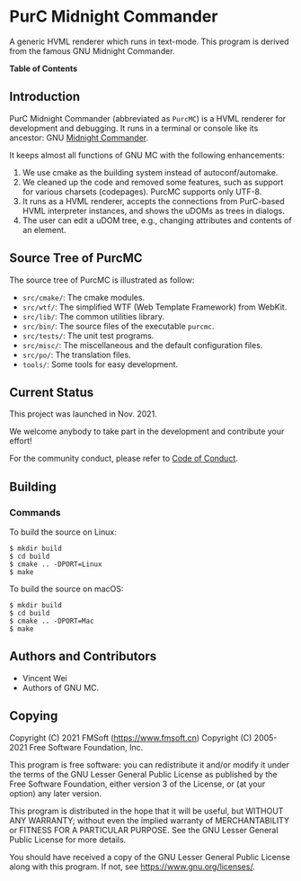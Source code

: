 # PurC Midnight Commander

A generic HVML renderer which runs in text-mode. This program is derived from
the famous GNU Midnight Commander.

__Table of Contents__


## Introduction

PurC Midnight Commander (abbreviated as `PurcMC`) is a HVML renderer for
development and debugging. It runs in a terminal or console like its ancestor:
GNU [Midnight Commander](https://midnight-commander.org/).

It keeps almost all functions of GNU MC with the following enhancements:

1. We use cmake as the building system instead of autoconf/automake.
1. We cleaned up the code and removed some features, such as support for
   various charsets (codepages). PurcMC supports only UTF-8.
1. It runs as a HVML renderer, accepts the connections from PurC-based HVML
   interpreter instances, and shows the uDOMs as trees in dialogs.
1. The user can edit a uDOM tree, e.g., changing attributes and contents
   of an element.

## Source Tree of PurcMC

The source tree of PurcMC is illustrated as follow:

- `src/cmake/`: The cmake modules.
- `src/wtf/`: The simplified WTF (Web Template Framework) from WebKit.
- `src/lib/`: The common utilities library.
- `src/bin/`: The source files of the executable `purcmc`.
- `src/tests/`: The unit test programs.
- `src/misc/`: The miscellaneous and the default configuration files.
- `src/po/`: The translation files.
- `tools/`: Some tools for easy development.

## Current Status

This project was launched in Nov. 2021.

We welcome anybody to take part in the development and contribute your effort!

For the community conduct, please refer to [Code of Conduct](CODE_OF_CONDUCT.md).

## Building

### Commands

To build the source on Linux:

```
$ mkdir build
$ cd build
$ cmake .. -DPORT=Linux
$ make
```

To build the source on macOS:

```
$ mkdir build
$ cd build
$ cmake .. -DPORT=Mac
$ make
```

## Authors and Contributors

- Vincent Wei
- Authors of GNU MC.

## Copying

Copyright (C) 2021 FMSoft (<https://www.fmsoft.cn>)
Copyright (C) 2005-2021 Free Software Foundation, Inc.

This program is free software: you can redistribute it and/or modify
it under the terms of the GNU Lesser General Public License as published by
the Free Software Foundation, either version 3 of the License, or
(at your option) any later version.

This program is distributed in the hope that it will be useful,
but WITHOUT ANY WARRANTY; without even the implied warranty of
MERCHANTABILITY or FITNESS FOR A PARTICULAR PURPOSE.  See the
GNU Lesser General Public License for more details.

You should have received a copy of the GNU Lesser General Public License
along with this program.  If not, see <https://www.gnu.org/licenses/>.

[Linux Kernel Coding Style]:https://www.kernel.org/doc/html/latest/process/coding-style.html
[the Best Practices of C Language]:https://courses.fmsoft.cn/best-practices-of-c/
